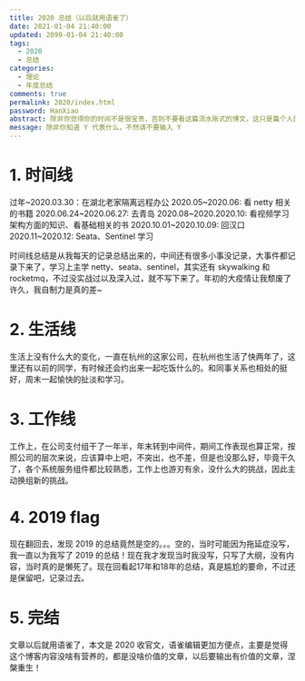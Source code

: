 ```yaml
---
title: 2020 总结（以后就用语雀了）
date: 2021-01-04 21:40:00
updated: 2099-01-04 21:40:00
tags:
  - 2020
  - 总结
categories: 
  - 理论
  - 年度总结
comments: true
permalink: 2020/index.html  
password: HanXiao
abstract: 除非你觉得你的时间不是很宝贵，否则不要看这篇流水账式的博文，这只是篇个人的工作的学习一个总结而已，没有包含任何的技术细节
message: 除非你知道 Y 代表什么，不然请不要输入 Y
---
```


<!--more-->

# 1. 时间线

过年~2020.03.30：在湖北老家隔离远程办公
2020.05~2020.06: 看 netty 相关的书籍
2020.06.24~2020.06.27: 去青岛
2020.08~2020.2020.10: 看视频学习架构方面的知识、看基础相关的书
2020.10.01~2020.10.09: 回汉口
2020.11~2020.12: Seata、Sentinel 学习

时间线总结是从我每天的记录总结出来的，中间还有很多小事没记录，大事件都记录下来了，学习上主学 netty、seata、sentinel，其实还有 skywalking 和 rocketmq，不过没实战过以及深入过，就不写下来了。年初的大疫情让我颓废了许久，我自制力是真的差~

# 2. 生活线

生活上没有什么大的变化，一直在杭州的这家公司，在杭州也生活了快两年了，这里还有以前的同学，有时候还会约出来一起吃饭什么的。和同事关系也相处的挺好，周末一起愉快的扯淡和学习。

# 3. 工作线

工作上，在公司支付组干了一年半，年末转到中间件，期间工作表现也算正常，按照公司的层次来说，应该算中上吧，不突出，也不差，但是也没那么好，毕竟干久了，各个系统服务组件都比较熟悉，工作上也游刃有余，没什么大的挑战，因此主动换组新的挑战。

# 4. 2019 flag

现在翻回去，发现 2019 的总结竟然是空的。。。空的，当时可能因为拖延症没写，我一直以为我写了 2019 的总结！现在我才发现当时我没写，只写了大纲，没有内容，当时真的是懒死了。现在回看起17年和18年的总结，真是尴尬的要命，不过还是保留吧，记录过去。

# 5. 完结

文章以后就用语雀了，本文是 2020 收官文，语雀编辑更加方便点，主要是觉得这个博客内容没啥有营养的，都是没啥价值的文章，以后要输出有价值的文章，涅槃重生！